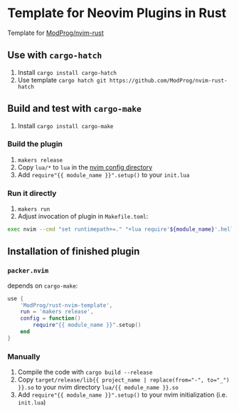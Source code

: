 # Template for Neovim Plugins in Rust

Template for [ModProg/nvim-rust](https://github.com/ModProg/nvim-rust)

## Use with `cargo-hatch`
1. Install `cargo install cargo-hatch`
2. Use template `cargo hatch git https://github.com/ModProg/nvim-rust-hatch`

## Build and test with `cargo-make`
1. Install `cargo install cargo-make`

### Build the plugin
1. `makers release`
2. Copy `lua/*` to `lua` in the [nvim config directory](https://neovim.io/doc/user/starting.html#base-directories)
3. Add `require"{{ module_name }}".setup()` to your `init.lua`

### Run it directly
1. `makers run`
2. Adjust invocation of plugin in `Makefile.toml`:
```sh
exec nvim --cmd "set runtimepath+=." "+lua require'${module_name}'.hello()"
```

## Installation of finished plugin
### `packer.nvim`
depends on `cargo-make`:

```lua
use {
    'ModProg/rust-nvim-template', 
    run = 'makers release',
    config = function()
        require"{{ module_name }}".setup()
    end
}
```

### Manually

1. Compile the code with `cargo build --release`
2. Copy `target/release/lib{{ project_name | replace(from="-", to="_") }}.so` to your nvim directory `lua/{{ module_name }}.so`
3. Add `require"{{ module_name }}".setup()` to your nvim initialization (i.e. `init.lua`)
